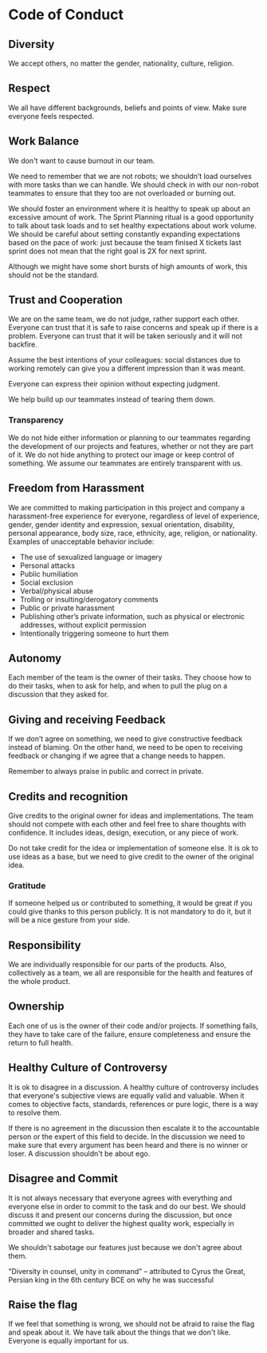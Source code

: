 # Code of Conduct

## Diversity
We accept others, no matter the gender, nationality, culture, religion.

## Respect
We all have different backgrounds, beliefs and points of view. Make sure everyone feels respected.

## Work Balance
We don't want to cause burnout in our team.

We need to remember that we are not robots; we shouldn’t load ourselves with more tasks than we can handle.
We should check in with our non-robot teammates to ensure that they too are not overloaded or burning out.

We should foster an environment where it is healthy to speak up about an excessive amount of work.
The Sprint Planning ritual is a good opportunity to talk about task loads and to set healthy expectations about work volume.
We should be careful about setting constantly expanding expectations based on the pace of work: just because the team finised X tickets last sprint does not mean that the right goal is 2X for next sprint.

Although we might have some short bursts of high amounts of work, this should not be the standard.

## Trust and Cooperation
We are on the same team, we do not judge, rather support each other.
Everyone can trust that it is safe to raise concerns and speak up if there is a problem. Everyone can trust that it will be taken seriously and it will not backfire.

Assume the best intentions of your colleagues: social distances due to working remotely can give you a different impression than it was meant.

Everyone can express their opinion without expecting judgment.

We help build up our teammates instead of tearing them down.

### Transparency
We do not hide either information or planning to our teammates regarding the development of our projects and features, whether or not they are part of it.
We do not hide anything to protect our image or keep control of something.
We assume our teammates are entirely transparent with us.

## Freedom from Harassment
We are committed to making participation in this project and company a harassment-free experience for everyone, regardless of level of experience, gender, gender identity and expression, sexual orientation, disability, personal appearance, body size, race, ethnicity, age, religion, or nationality.
Examples of unacceptable behavior include:
* The use of sexualized language or imagery
* Personal attacks
* Public humiliation
* Social exclusion
* Verbal/physical abuse
* Trolling or insulting/derogatory comments
* Public or private harassment
* Publishing other’s private information, such as physical or electronic addresses, without explicit permission
* Intentionally triggering someone to hurt them

## Autonomy
Each member of the team is the owner of their tasks. They choose how to do their tasks, when to ask for help, and when to pull the plug on a discussion that they asked for.

## Giving and receiving Feedback
If we don’t agree on something, we need to give constructive feedback instead of blaming. On the other hand, we need to be open to receiving feedback or changing if we agree that a change needs to happen.

Remember to always praise in public and correct in private.

## Credits and recognition
Give credits to the original owner for ideas and implementations.
The team should not compete with each other and feel free to share thoughts with confidence.
It includes ideas, design, execution, or any piece of work.

Do not take credit for the idea or implementation of someone else. It is ok to use ideas as a base, but we need to give credit to the owner of the original idea.

### Gratitude
If someone helped us or contributed to something, it would be great if you could give thanks to this person publicly. It is not mandatory to do it, but it will be a nice gesture from your side.

## Responsibility
We are individually responsible for our parts of the products. Also, collectively as a team, we all are responsible for the health and features of the whole product.

## Ownership
Each one of us is the owner of their code and/or projects. If something fails, they have to take care of the failure, ensure completeness and ensure the return to full health.

## Healthy Culture of Controversy
It is ok to disagree in a discussion. A healthy culture of controversy includes that everyone's subjective views are equally valid and valuable. When it comes to objective facts, standards, references or pure logic, there is a way to resolve them.

If there is no agreement in the discussion then escalate it to the accountable person or the expert of this field to decide.
In the discussion we need to make sure that every argument has been heard and there is no winner or loser. A discussion shouldn't be about ego.

## Disagree and Commit
It is not always necessary that everyone agrees with everything and everyone else in order to commit to the task and do our best. We should discuss it and present our concerns during the discussion, but once committed we ought to deliver the highest quality work, especially in broader and shared tasks.

We shouldn't sabotage our features just because we don't agree about them.

"Diversity in counsel, unity in command" – attributed to Cyrus the Great, Persian king in the 6th century BCE on why he was successful

## Raise the flag
If we feel that something is wrong, we should not be afraid to raise the flag and speak about it.
We have talk about the things that we don't like. Everyone is equally important for us.
